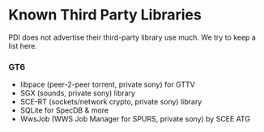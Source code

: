 # Known Third Party Libraries

PDI does not advertise their third-party library use much. We try to keep a list here.

### GT6

* libpace (peer-2-peer torrent, private sony) for GTTV
* SGX (sounds, private sony) library
* SCE-RT (sockets/network crypto, private sony) library
* SQLite for SpecDB & more
* WwsJob (WWS Job Manager for SPURS, private sony) by SCEE ATG